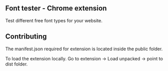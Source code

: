 ## Font tester - Chrome extension

Test different free font types for your website.



## Contributing

The manifest.json required for extension is located inside the public folder.

To load the extension locally. Go to extension -> Load unpacked -> point to dist folder.